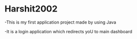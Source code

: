 # Harshit2002

-This is my first application project made by using Java

-It is a login application which redirects yoU to main dashboard
